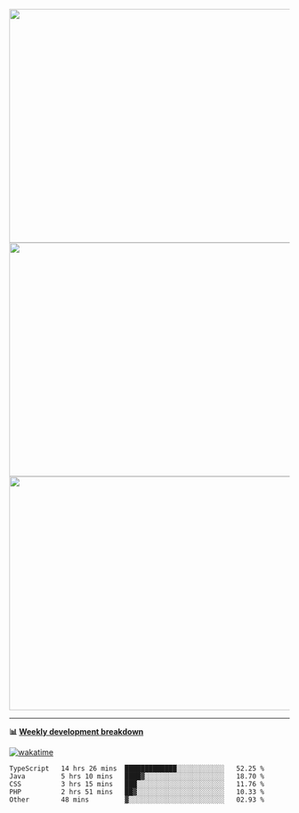 <p float="left" align="middle"><img src="https://user-images.githubusercontent.com/56089155/195064669-12bd89bb-53c9-44b1-9fd8-993f93f585e1.png" width="600px" height="420px">
<img src="https://user-images.githubusercontent.com/56089155/195064706-c37aa3c8-f669-46c9-abba-1eadcbb910c5.png" width="600px" height="420px">
<img src="https://user-images.githubusercontent.com/56089155/195064753-0de674c7-4fc7-4831-a8a5-402e19cc77be.png" width="600px" height="420px"></p>

<hr />

**📊 [Weekly development breakdown](https://wakatime.com/@Ari24)**

[![wakatime](https://wakatime.com/badge/user/ca34c016-707f-4382-84cf-1823913a1423.svg)](https://wakatime.com/@ca34c016-707f-4382-84cf-1823913a1423)

<!--START_SECTION:waka-->

```text
TypeScript   14 hrs 26 mins  █████████████░░░░░░░░░░░░   52.25 %
Java         5 hrs 10 mins   ████▓░░░░░░░░░░░░░░░░░░░░   18.70 %
CSS          3 hrs 15 mins   ███░░░░░░░░░░░░░░░░░░░░░░   11.76 %
PHP          2 hrs 51 mins   ██▓░░░░░░░░░░░░░░░░░░░░░░   10.33 %
Other        48 mins         ▓░░░░░░░░░░░░░░░░░░░░░░░░   02.93 %
```

<!--END_SECTION:waka-->
